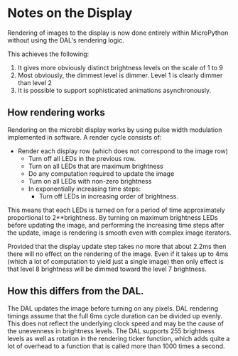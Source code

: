 # Notes on the Display

Rendering of images to the display is now done entirely within MicroPython
without using the DAL's rendering logic.

This achieves the following:

1. It gives more obviously distinct brightness levels on the scale of 1 to 9
2. Most obviously, the dimmest level is dimmer. Level 1 is clearly dimmer than level 2
3. It is possible to support sophisticated animations asynchronously.

## How rendering works

Rendering on the microbit display works by using pulse width modulation implemented
in software. A render cycle consists of:

* Render each display row (which does not correspond to the image row)
    * Turn off all LEDs in the previous row.
    * Turn on all LEDs that are maximum brightness
    * Do any computation required to update the image
    * Turn on all LEDs with non-zero brightness
    * In exponentially increasing time steps:
        * Turn off LEDs in increasing order of brightness.

This means that each LEDs is turned on for a period of time approximately proportional
to 2**brightness.
By turning on maximum brightness LEDs before updating the image, and performing the
increasing time steps after the update, image is rendering is smooth even with complex
image iterators.

Provided that the display update step takes no more that about 2.2ms then
there will no effect on the rendering of the image.
Even if it takes up to 4ms (which a lot of computation to yield just a single image)
then only effect is that level 8 brightness will be dimmed toward the level 7 brightness.

## How this differs from the DAL.
The DAL updates the image before turning on any pixels.
DAL rendering timings assume that the full 6ms cycle duration can be divided
up evenly. This does not reflect the underlying clock speed and may be the cause
of the unevenness in brightness levels.
The DAL supports 255 brightness levels as well as rotation in the rendering ticker function,
which adds quite a lot of overhead to a function that is called more than 1000 times a second.